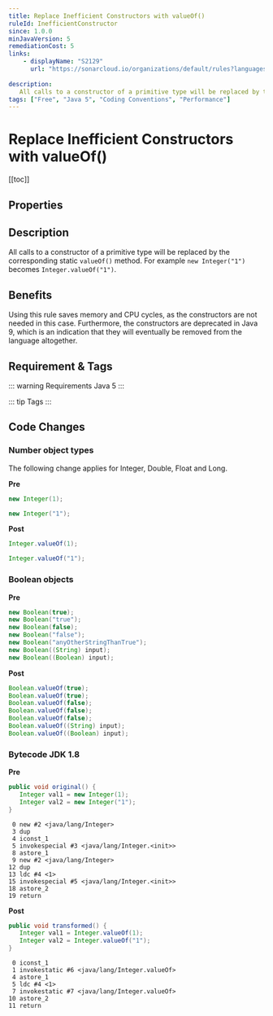 ```yaml
---
title: Replace Inefficient Constructors with valueOf()
ruleId: InefficientConstructor
since: 1.0.0
minJavaVersion: 5
remediationCost: 5
links:
    - displayName: "S2129"
      url: "https://sonarcloud.io/organizations/default/rules?languages=java&open=java%3AS2129&q=S2129"
    
description:
   All calls to a constructor of a primitive type will be replaced by the corresponding static 'valueOf()' method. For example 'new Integer("1")' becomes 'Integer.valueOf("1")'.
tags: ["Free", "Java 5", "Coding Conventions", "Performance"]
---
```


# Replace Inefficient Constructors with valueOf()

[[toc]]

## Properties

<RuleProperties />


## Description

All calls to a constructor of a primitive type will be replaced by the corresponding static `valueOf()` method. For example `new Integer("1")` becomes `Integer.valueOf("1")`.

## Benefits

Using this rule saves memory and CPU cycles, as the constructors are not needed in this case. Furthermore, the constructors are deprecated in Java 9, which is an indication that they will eventually be removed from the language altogether.

## Requirement & Tags

::: warning Requirements
Java 5
:::

::: tip Tags
<TagLinks />
:::

## Code Changes

### Number object types

The following change applies for Integer, Double, Float and Long.

__Pre__

```java
new Integer(1);

new Integer("1");
```

__Post__

```java
Integer.valueOf(1);

Integer.valueOf("1");
```

### Boolean objects

__Pre__

```java
new Boolean(true);
new Boolean("true");
new Boolean(false);
new Boolean("false");
new Boolean("anyOtherStringThanTrue");
new Boolean((String) input);
new Boolean((Boolean) input);
```

__Post__

```java
Boolean.valueOf(true);
Boolean.valueOf(true);
Boolean.valueOf(false);
Boolean.valueOf(false);
Boolean.valueOf(false);
Boolean.valueOf((String) input);
Boolean.valueOf((Boolean) input);
```

### Bytecode JDK 1.8 

__Pre__
```java
public void original() {
   Integer val1 = new Integer(1);
   Integer val2 = new Integer("1");
}
```

```
 0 new #2 <java/lang/Integer>
 3 dup
 4 iconst_1
 5 invokespecial #3 <java/lang/Integer.<init>>
 8 astore_1
 9 new #2 <java/lang/Integer>
12 dup
13 ldc #4 <1>
15 invokespecial #5 <java/lang/Integer.<init>>
18 astore_2
19 return
```

__Post__
```java
public void transformed() {
   Integer val1 = Integer.valueOf(1);
   Integer val2 = Integer.valueOf("1");
}
```

```
 0 iconst_1
 1 invokestatic #6 <java/lang/Integer.valueOf>
 4 astore_1
 5 ldc #4 <1>
 7 invokestatic #7 <java/lang/Integer.valueOf>
10 astore_2
11 return
```


<VersionNotice />

